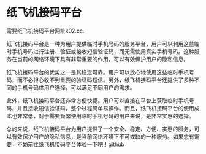# 纸飞机接码平台

需要纸飞机接码平台网址k02.cc.

纸飞机接码平台是一种为用户提供临时手机号码的服务平台，用户可以利用这些临时手机号码进行注册、验证或接收短信验证码，而无需使用真实手机号码。这种服务在当前的网络环境下具有非常重要的作用，可以有效保护用户的隐私信息。

纸飞机接码平台的优势之一是其稳定可靠。用户可以放心地使用这些临时手机号码，而不必担心收不到重要的验证码短信。另外，纸飞机接码平台还提供了多种不同的手机号码供用户选择，可以满足不同用户的需求。

此外，纸飞机接码平台还非常方便快捷。用户可以直接在平台上获取临时手机号码，并且接收短信验证码，整个过程简单易操作。而且，纸飞机接码平台的使用成本也非常低，对于需要频繁使用临时手机号码的用户来说，是非常实惠的选择。

总的来说，纸飞机接码平台为用户提供了一个安全、稳定、方便、实惠的服务，可以有效保护用户的隐私信息，是当前网络环境下不可或缺的一种服务。如果您有需要，不妨前往纸飞机接码平台体验一下吧！[github](https://github.com)